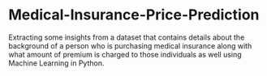 # Medical-Insurance-Price-Prediction
Extracting some insights from a dataset that contains details about the background of a person who is purchasing medical insurance along with what amount of premium is charged to those individuals as well using Machine Learning in Python.
